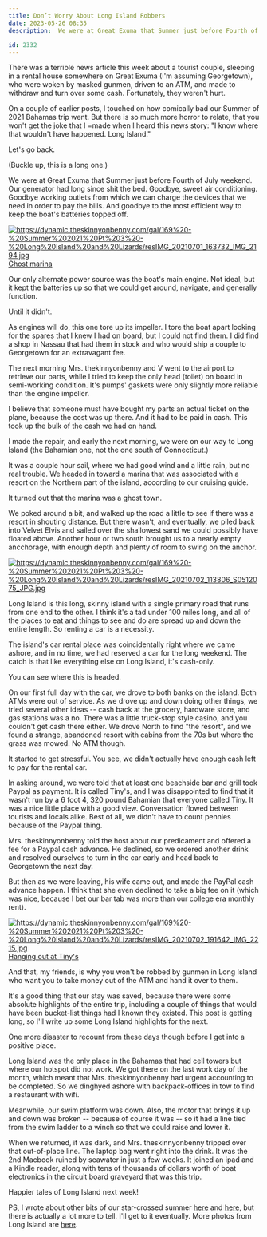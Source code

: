 ```yaml
---
title: Don’t Worry About Long Island Robbers
date: 2023-05-26 08:35
description:  We were at Great Exuma that Summer just before Fourth of July weekend.  Our generator had long since shit the bed.  Goodbye, sweet air conditioning.  Goodbye working outlets from which we can charge the devices that we need in order to pay the bills.  And goodbye to the most efficient way to keep the boat's batteries topped off.

id: 2332
---
```


There was a terrible news article this week about a tourist couple, sleeping in a rental house somewhere on Great Exuma (I'm assuming Georgetown), who were woken by masked gunmen, driven to an ATM, and made to withdraw and turn over some cash.  Fortunately, they weren't hurt.

On a couple of earlier posts, I touched on how comically bad our Summer of 2021 Bahamas trip went.  But there is so much more horror to relate, that you won't get the joke that I =made when I heard this news story:  "I know where that wouldn't have happened.  Long Island."

Let's go back.

(Buckle up, this is a long one.)

We were at Great Exuma that Summer just before Fourth of July weekend.  Our generator had long since shit the bed.  Goodbye, sweet air conditioning.  Goodbye working outlets from which we can charge the devices that we need in order to pay the bills.  And goodbye to the most efficient way to keep the boat's batteries topped off.

<a class="lightview alignright" href="https://dynamic.theskinnyonbenny.com/gal/169%20-%20Summer%202021%20Pt%203%20-%20Long%20Island%20and%20Lizards/resIMG_20210701_163732_IMG_2194.jpg" data-lightview-caption="Ghost marina" data-lightview-group="group1" style="width:350px;"><img src="https://dynamic.theskinnyonbenny.com/gal/169%20-%20Summer%202021%20Pt%203%20-%20Long%20Island%20and%20Lizards/resIMG_20210701_163732_IMG_2194.jpg" alt="https://dynamic.theskinnyonbenny.com/gal/169%20-%20Summer%202021%20Pt%203%20-%20Long%20Island%20and%20Lizards/resIMG_20210701_163732_IMG_2194.jpg"><br><span class="caption">Ghost marina</span></a>

Our only alternate power source was the boat's main engine.  Not ideal, but it kept the batteries up so that we could get around, navigate, and generally function.

Until it didn't.

As engines will do, this one tore up its impeller.  I tore the boat apart looking for the spares that I knew I had on board, but I could not find them.  I did find a shop in Nassau that had them in stock and who would ship a couple to Georgetown for an extravagant fee.

The next morning Mrs. thekinnyonbenny and V went to the airport to retrieve our parts, while I tried to keep the only head (toilet) on board in semi-working condition.  It's pumps' gaskets were only slightly more reliable than the engine impeller.

I believe that someone must have bought my parts an actual ticket on the plane, because the cost was up there.  And it had to be paid in cash.  This took up the bulk of the cash we had on hand.

I made the repair, and early the next morning, we were on our way to Long Island (the Bahamian one, not the one south of Connecticut.)

It was a couple hour sail, where we had good wind and a little rain, but no real trouble.  We headed in toward a marina that was associated with a resort on the Northern part of the island, according to our cruising guide.

It turned out that the marina was a ghost town.

We poked around a bit, and walked up the road a little to see if there was a resort in shouting distance.  But there wasn't, and eventually, we piled back into Velvet Elvis and sailed over the shallowest sand we could possibly have floated above.  Another hour or two south brought us to a nearly empty ancchorage, with enough depth and plenty of room to swing on the anchor.  

<a class="lightview alignright" href="https://dynamic.theskinnyonbenny.com/gal/169%20-%20Summer%202021%20Pt%203%20-%20Long%20Island%20and%20Lizards/resIMG_20210702_113806_S0512075_JPG.jpg" data-lightview-caption="" data-lightview-group="group1" style="width:350px;"><img src="https://dynamic.theskinnyonbenny.com/gal/169%20-%20Summer%202021%20Pt%203%20-%20Long%20Island%20and%20Lizards/resIMG_20210702_113806_S0512075_JPG.jpg" alt="https://dynamic.theskinnyonbenny.com/gal/169%20-%20Summer%202021%20Pt%203%20-%20Long%20Island%20and%20Lizards/resIMG_20210702_113806_S0512075_JPG.jpg"><br><span class="caption"></span></a>

Long Island is this long, skinny island with a single primary road that runs from one end to the other.  I think it's a tad under 100 miles long, and all of the places to eat and things to see and do are spread up and down the entire length.  So renting a car is a necessity.

The island's car rental place was coincidentally right where we came ashore, and in no time, we had reserved a car for the long weekend.  The catch is that like everything else on Long Island, it's cash-only.

You can see where this is headed.

On our first full day with the car, we drove to both banks on the island.  Both ATMs were out of service.  As we drove up and down doing other things, we tried several other ideas -- cash back at the grocery, hardware store, and gas stations was a no.  There was a little truck-stop style casino, and you couldn't get cash there either.  We drove North to find "the resort", and we found a strange, abandoned resort with cabins from the 70s but where the grass was mowed.  No ATM though.

It started to get stressful.  You see, we didn't actually have enough cash left to pay for the rental car.

In asking around, we were told that at least one beachside bar and grill took Paypal as payment.  It is called Tiny's, and I was disappointed to find that it wasn't run by a 6 foot 4, 320 pound Bahamian that everyone called Tiny.  It was a nice little place with a good view.  Conversation flowed between tourists and locals alike.  Best of all, we didn't have to count pennies because of the Paypal thing.

Mrs. theskinnyonbenny told the host about our predicament and offered a fee for a Paypal cash advance.  He declined, so we ordered another drink and resolved ourselves to turn in the car early and head back to Georgetown the next day.

But then as we were leaving, his wife came out, and made the PayPal cash advance happen.  I think that she even declined to take a big fee on it (which was nice, because I bet our bar tab was more than our college era monthly rent). 

<a class="lightview alignright" href="https://dynamic.theskinnyonbenny.com/gal/169%20-%20Summer%202021%20Pt%203%20-%20Long%20Island%20and%20Lizards/resIMG_20210702_191642_IMG_2215.jpg" data-lightview-caption="Hanging out at Tiny's" data-lightview-group="group1" style="width:350px;"><img src="https://dynamic.theskinnyonbenny.com/gal/169%20-%20Summer%202021%20Pt%203%20-%20Long%20Island%20and%20Lizards/resIMG_20210702_191642_IMG_2215.jpg" alt="https://dynamic.theskinnyonbenny.com/gal/169%20-%20Summer%202021%20Pt%203%20-%20Long%20Island%20and%20Lizards/resIMG_20210702_191642_IMG_2215.jpg"><br><span class="caption">Hanging out at Tiny's</span></a>

And that, my friends, is why you won't be robbed by gunmen in Long Island who want you to take money out of the ATM and hand it over to them.

It's a good thing that our stay was saved, because there were some absolute highlights of the entire trip, including a couple of things that would have been bucket-list things had I known they existed.  This post is getting long, so I'll write up some Long Island highlights for the next.

One more disaster to recount from these days though before I get into a positive place.

Long Island was the only place in the Bahamas that had cell towers but where our hotspot did not work.  We got there on the last work day of the month, which meant that Mrs. theskinnyonbenny had urgent accounting to be completed.  So we dinghyed ashore with backpack-offices in tow to find a restaurant with wifi.

Meanwhile, our swim platform was down.  Also, the motor that brings it up and down was broken -- because of course it was -- so it had a line tied from the swim ladder to a winch so that we could raise and lower it.  

When we returned, it was dark, and Mrs. theskinnyonbenny tripped over that out-of-place line.  The laptop bag went right into the drink.  It was the 2nd Macbook ruined by seawater in just a few weeks.  It joined an ipad and a Kindle reader, along with tens of thousands of dollars worth of boat electronics in the circuit board graveyard that was this trip.

Happier tales of Long Island next week!

PS, I wrote about other bits of our star-crossed summer <a href="https://theskinnyonbenny.com/blog2/archives/2289">here</a> and <a href="https://theskinnyonbenny.com/blog2/archives/2284">here</a>, but there is actually a lot more to tell.  I'll get to it eventually.  More photos from Long Island are <a href="https://theskinnyonbenny.com/pg4.php?spgmGal=169%20-%20Summer%202021%20Pt%203%20-%20Long%20Island%20and%20Lizards">here</a>.